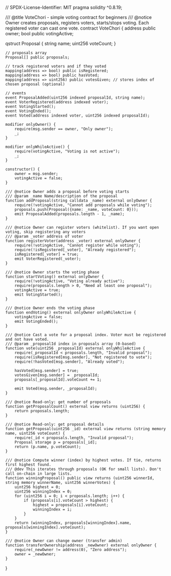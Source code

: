// SPDX-License-Identifier: MIT
pragma solidity ^0.8.19;

/// @title VoteChori - simple voting contract for beginners
/// @notice Owner creates proposals, registers voters, starts/stops voting. Each registered voter can cast one vote.
contract VoteChori {
    address public owner;
    bool public votingActive;

    
qstruct Proposal {
        string name;
        uint256 voteCount;
    }

    // proposals array
    Proposal[] public proposals;

    // track registered voters and if they voted
    mapping(address => bool) public isRegistered;
    mapping(address => bool) public hasVoted;
    mapping(address => uint256) public votesGiven; // stores index of chosen proposal (optional)

    // events
    event ProposalAdded(uint256 indexed proposalId, string name);
    event VoterRegistered(address indexed voter);
    event VotingStarted();
    event VotingEnded();
    event Voted(address indexed voter, uint256 indexed proposalId);

    modifier onlyOwner() {
        require(msg.sender == owner, "Only owner");
        _;
    }

    modifier onlyWhileActive() {
        require(votingActive, "Voting is not active");
        _;
    }

    constructor() {
        owner = msg.sender;
        votingActive = false;
    }

    /// @notice Owner adds a proposal before voting starts
    /// @param _name Name/description of the proposal
    function addProposal(string calldata _name) external onlyOwner {
        require(!votingActive, "Cannot add proposals while voting");
        proposals.push(Proposal({name: _name, voteCount: 0}));
        emit ProposalAdded(proposals.length - 1, _name);
    }

    /// @notice Owner can register voters (whitelist). If you want open voting, skip registering any voters
    /// @param _voter address of voter
    function registerVoter(address _voter) external onlyOwner {
        require(!votingActive, "Cannot register while voting");
        require(!isRegistered[_voter], "Already registered");
        isRegistered[_voter] = true;
        emit VoterRegistered(_voter);
    }

    /// @notice Owner starts the voting phase
    function startVoting() external onlyOwner {
        require(!votingActive, "Voting already active");
        require(proposals.length > 0, "Need at least one proposal");
        votingActive = true;
        emit VotingStarted();
    }

    /// @notice Owner ends the voting phase
    function endVoting() external onlyOwner onlyWhileActive {
        votingActive = false;
        emit VotingEnded();
    }

    /// @notice Cast a vote for a proposal index. Voter must be registered and not have voted.
    /// @param _proposalId index in proposals array (0-based)
    function vote(uint256 _proposalId) external onlyWhileActive {
        require(_proposalId < proposals.length, "Invalid proposal");
        require(isRegistered[msg.sender], "Not registered to vote");
        require(!hasVoted[msg.sender], "Already voted");

        hasVoted[msg.sender] = true;
        votesGiven[msg.sender] = _proposalId;
        proposals[_proposalId].voteCount += 1;

        emit Voted(msg.sender, _proposalId);
    }

    /// @notice Read-only: get number of proposals
    function getProposalCount() external view returns (uint256) {
        return proposals.length;
    }

    /// @notice Read-only: get proposal details
    function getProposal(uint256 _id) external view returns (string memory name, uint256 voteCount) {
        require(_id < proposals.length, "Invalid proposal");
        Proposal storage p = proposals[_id];
        return (p.name, p.voteCount);
    }

    /// @notice Compute winner (index) by highest votes. If tie, returns first highest found.
    /// @dev This iterates through proposals (OK for small lists). Don't call on-chain in large lists.
    function winningProposal() public view returns (uint256 winnerId, string memory winnerName, uint256 winnerVotes) {
        uint256 highest = 0;
        uint256 winningIndex = 0;
        for (uint256 i = 0; i < proposals.length; i++) {
            if (proposals[i].voteCount > highest) {
                highest = proposals[i].voteCount;
                winningIndex = i;
            }
        }
        return (winningIndex, proposals[winningIndex].name, proposals[winningIndex].voteCount);
    }

    /// @notice Owner can change owner (transfer admin)
    function transferOwnership(address _newOwner) external onlyOwner {
        require(_newOwner != address(0), "Zero address");
        owner = _newOwner;
    }
}
